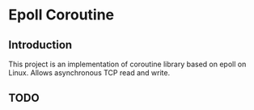 # Epoll Coroutine 

## Introduction
This project is an implementation of coroutine library based on 
epoll on Linux. Allows asynchronous TCP read and write.

## TODO